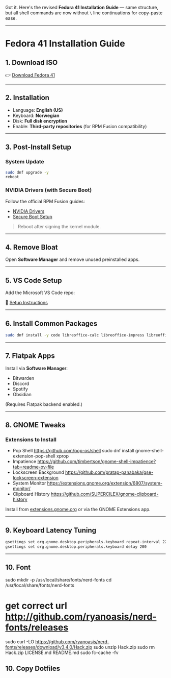 Got it. Here's the revised **Fedora 41 Installation Guide** — same structure, but all shell commands are now without `\` line continuations for copy-paste ease.

---

# Fedora 41 Installation Guide

## 1. Download ISO

👉 [Download Fedora 41](https://fedoraproject.org/workstation/download)

---

## 2. Installation

* Language: **English (US)**
* Keyboard: **Norwegian**
* Disk: **Full disk encryption**
* Enable: **Third-party repositories** (for RPM Fusion compatibility)

---

## 3. Post-Install Setup

### System Update

```bash
sudo dnf upgrade -y
reboot
```

### NVIDIA Drivers (with Secure Boot)

Follow the official RPM Fusion guides:

* [NVIDIA Drivers](https://rpmfusion.org/Howto/NVIDIA#Installing_the_drivers)
* [Secure Boot Setup](https://rpmfusion.org/Howto/Secure%20Boot)

> Reboot after signing the kernel module.

---

## 4. Remove Bloat

Open **Software Manager** and remove unused preinstalled apps.

---

## 5. VS Code Setup

Add the Microsoft VS Code repo:

📖 [Setup Instructions](https://code.visualstudio.com/docs/setup/linux#_rhel-fedora-and-centos-based-distributions)

---

## 6. Install Common Packages

```bash
sudo dnf install -y code libreoffice-calc libreoffice-impress libreoffice-writer libreoffice-core thunderbird flameshot remmina htop timeshift gnome-disk-utility gnome-system-monitor gnome-control-center gnome-text-editor evince nautilus firefox baobab simple-scan vlc gnome-tweaks gnome-software gnome-clocks kubernetes-client zsh autojump-zsh alacritty nodejs gnome-extensions-app gnome-extensions thefuck vim
```

---

## 7. Flatpak Apps

Install via **Software Manager**:

* Bitwarden
* Discord
* Spotify
* Obsidian

(Requires Flatpak backend enabled.)

---

## 8. GNOME Tweaks

### Extensions to Install

* Pop Shell https://github.com/pop-os/shell
sudo dnf install gnome-shell-extension-pop-shell xprop
* Impatience https://github.com/timbertson/gnome-shell-impatience?tab=readme-ov-file
* Lockscreen Background https://github.com/pratap-panabaka/gse-lockscreen-extension
* System Monitor https://extensions.gnome.org/extension/6807/system-monitor/
* Clipboard History https://github.com/SUPERCILEX/gnome-clipboard-history

Install from [extensions.gnome.org](https://extensions.gnome.org) or via the GNOME Extensions app.

---

## 9. Keyboard Latency Tuning

```bash
gsettings set org.gnome.desktop.peripherals.keyboard repeat-interval 22
gsettings set org.gnome.desktop.peripherals.keyboard delay 200
```

---

## 10. Font
sudo mkdir -p /usr/local/share/fonts/nerd-fonts
cd /usr/local/share/fonts/nerd-fonts
# get correct url http://github.com/ryanoasis/nerd-fonts/releases
sudo curl -LO https://github.com/ryanoasis/nerd-fonts/releases/download/v3.4.0/Hack.zip
sudo unzip Hack.zip
sudo rm Hack.zip LICENSE.md README.md
sudo fc-cache -fv

## 10. Copy Dotfiles

